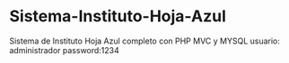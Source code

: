 # Sistema-Instituto-Hoja-Azul
Sistema de Instituto Hoja Azul completo con PHP MVC y MYSQL
usuario: administrador
password:1234
